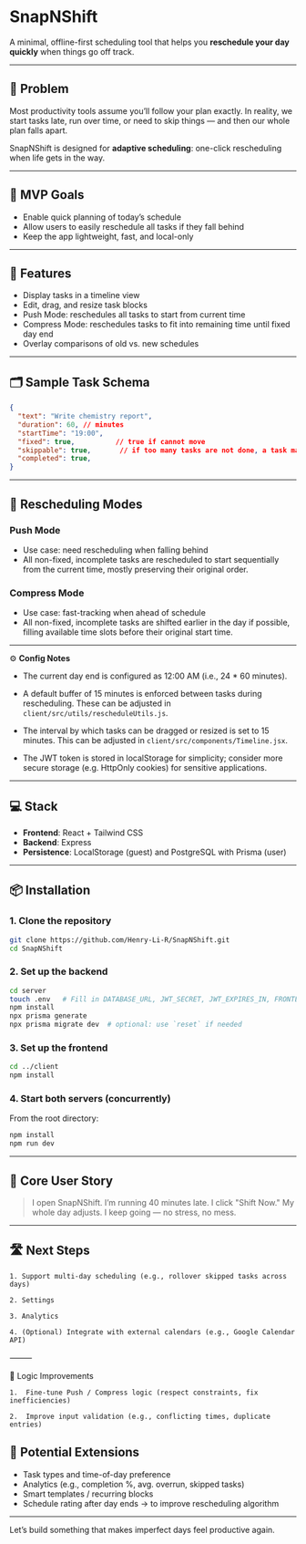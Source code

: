 # SnapNShift

A minimal, offline-first scheduling tool that helps you **reschedule your day quickly** when things go off track.

---

## 🧠 Problem

Most productivity tools assume you’ll follow your plan exactly. In reality, we start tasks late, run over time, or need to skip things — and then our whole plan falls apart.

SnapNShift is designed for **adaptive scheduling**: one-click rescheduling when life gets in the way.

---

## 🎯 MVP Goals

- Enable quick planning of today’s schedule
- Allow users to easily reschedule all tasks if they fall behind
- Keep the app lightweight, fast, and local-only

---

## 🔧 Features

- Display tasks in a timeline view
- Edit, drag, and resize task blocks
- Push Mode: reschedules all tasks to start from current time
- Compress Mode: reschedules tasks to fit into remaining time until fixed day end
- Overlay comparisons of old vs. new schedules

---

## 🗂️ Sample Task Schema

```json
{
  "text": "Write chemistry report",
  "duration": 60, // minutes
  "startTime": "19:00",
  "fixed": true,          // true if cannot move
  "skippable": true,       // if too many tasks are not done, a task may be skipped upon reschedule
  "completed": true, 
}
```

---

## 🔁 Rescheduling Modes

### Push Mode
- Use case: need rescheduling when falling behind
- All non-fixed, incomplete tasks are rescheduled to start sequentially from the current time, mostly preserving their original order.

### Compress Mode
- Use case: fast-tracking when ahead of schedule
- All non-fixed, incomplete tasks are shifted earlier in the day if possible, filling available time slots before their original start time.

---
⚙️ **Config Notes**
- The current day end is configured as 12:00 AM (i.e., 24 * 60 minutes).
- A default buffer of 15 minutes is enforced between tasks during rescheduling.
These can be adjusted in `client/src/utils/rescheduleUtils.js`.

- The interval by which tasks can be dragged or resized is set to 15 minutes. This can be adjusted in `client/src/components/Timeline.jsx`.

- The JWT token is stored in localStorage for simplicity; consider more secure storage (e.g. HttpOnly cookies) for sensitive applications.

---

## 💻 Stack

- **Frontend**: React + Tailwind CSS
- **Backend**: Express
- **Persistence**: LocalStorage (guest) and PostgreSQL with Prisma (user)

---

## 📦 Installation

### 1. Clone the repository

```bash
git clone https://github.com/Henry-Li-R/SnapNShift.git
cd SnapNShift
```

### 2. Set up the backend

```bash
cd server
touch .env   # Fill in DATABASE_URL, JWT_SECRET, JWT_EXPIRES_IN, FRONTEND_ORIGIN, and PORT
npm install
npx prisma generate
npx prisma migrate dev  # optional: use `reset` if needed
```

### 3. Set up the frontend

```bash
cd ../client
npm install
```

### 4. Start both servers (concurrently)

From the root directory:

```bash
npm install
npm run dev
```

---

## 📌 Core User Story

> I open SnapNShift. I’m running 40 minutes late. I click "Shift Now." My whole day adjusts. I keep going — no stress, no mess.

---

## 🛣️ Next Steps
 
	1. Support multi-day scheduling (e.g., rollover skipped tasks across days)

	2. Settings
	
	3. Analytics

	4. (Optional) Integrate with external calendars (e.g., Google Calendar API)
 

⸻

🧠 Logic Improvements

	1.	Fine-tune Push / Compress logic (respect constraints, fix inefficiencies)
 
	2.	Improve input validation (e.g., conflicting times, duplicate entries)


## 🔮 Potential Extensions
- Task types and time-of-day preference
- Analytics (e.g., completion %, avg. overrun, skipped tasks)
- Smart templates / recurring blocks
- Schedule rating after day ends -> to improve rescheduling algorithm





---

Let’s build something that makes imperfect days feel productive again.
